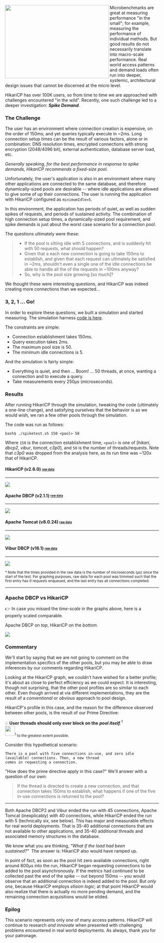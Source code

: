 <img width="340" height="240" align="left" src="https://github.com/brettwooldridge/HikariCP/wiki/welcome-to-the-jungle.jpg">
Microbenchmarks are great at measuring performance "in the small"; for example, measuring the performance of individual methods. But good results do not necessarily translate into macro-scale performance.  Real world access patterns and demand loads often run into deeper, systemic, architectural design issues that cannot be discerned at the micro level.

HikariCP has over 100K users, so from time to time we are approached with challenges encountered "in the wild".  Recently, one such challenge led to a deeper investigation: ***Spike Demand***.

### The Challenge
The user has an environment where connection creation is expensive, on the order of 150ms; and yet queries typically execute in ~2ms.  Long connection setup times can be the result of various factors, alone or in combination: DNS resolution times, encrypted connections with strong encryption (2048/4096 bit), external authentication, database server load, etc.

*Generally speaking, for the best performance in response to spike demands, HikariCP recommends a fixed-size pool.*

Unfortunately, the user's application is also in an environment where many other applications are connected to the same database, and therefore dynamically-sized pools are desirable -- where idle applications are allowed to give some of up their connections.  The user is running the application with HikariCP configured as ``minimumIdle=5``.

In this environment, the application has periods of quiet, as well as sudden spikes of requests, and periods of sustained activity.  The combination of high connection setup times, a dynamically-sized pool requirement, and spike demands is just about the worst case scenario for a connection pool.

The questions ultimately were these:

> * If the pool is sitting idle with 5 connections, and is suddenly hit with 50 requests, what should happen?
> * Given that a each new connection is going to take 150ms to establish, and given that each request can ultimately be satisfied in ~2ms, shouldn't even a single one of the idle connections be able to handle all the of the requests in ~100ms anyway?
> * So, why is the pool size growing [so much]?

We thought these were interesting questions, and HikariCP was indeed creating more connections than we expected...

### 3, 2, 1 ... Go!
In order to explore these questions, we built a simulation and started measuring.  The simulation harness [code is here](https://github.com/brettwooldridge/HikariCP-benchmark/blob/master/src/test/java/com/zaxxer/hikari/benchmark/SpikeLoadTest.java).

The constraints are simple:
 * Connection establishment takes 150ms.
 * Query execution takes 2ms.
 * The maximum pool size is 50.
 * The minimum idle connections is 5.

And the simulation is fairly simple:
 * Everything is quiet, and then ... Boom! ... 50 threads, at once, wanting a connection and to execute a query.
 * Take measurements every 250μs (microseconds).

### Results
After running HikariCP through the simulation, tweaking the code (ultimately a one-line change), and satisfying ourselves that the behavior is as we would wish, we ran a few other pools through the simulation.

The code was run as follows:
```
bash$ ./spiketest.sh 150 <pool> 50
```
Where ``150`` is the connection establishment time, ``<pool>`` is one of [*hikari*, *dbcp2*, *vibur*, *tomcat*, *c3p0*], and ``50`` is the number of threads/requests.  Note that *c3p0* was dropped from the analysis here, as its run time was ~120x that of HikariCP.

#### HikariCP (v2.6.0) <sub><sup><a href="https://github.com/brettwooldridge/HikariCP/wiki/Spike-Hikari-data.txt">raw data</a></sup></sub>

--------------------
[![](https://github.com/brettwooldridge/HikariCP/wiki/Spike-Hikari.png)](https://github.com/brettwooldridge/HikariCP/wiki/Spike-Hikari.png)

#### Apache DBCP (v2.1.1) <sub><sup><a href="https://github.com/brettwooldridge/HikariCP/wiki/Spike-DBCP2-data.txt">raw data</a></sup></sub>

--------------------
[![](https://github.com/brettwooldridge/HikariCP/wiki/Spike-DBCP2.png)](https://github.com/brettwooldridge/HikariCP/wiki/Spike-DBCP2.png)

#### Apache Tomcat (v8.0.24) <sub><sup><a href="https://github.com/brettwooldridge/HikariCP/wiki/Spike-Tomcat-data.txt">raw data</a></sup></sub>

--------------------
[![](https://github.com/brettwooldridge/HikariCP/wiki/Spike-Tomcat.png)](https://github.com/brettwooldridge/HikariCP/wiki/Spike-Tomcat.png)

#### Vibur DBCP (v16.1) <sub><sup><a href="https://github.com/brettwooldridge/HikariCP/wiki/Spike-Vibur-data.txt">raw data</a></sup></sub>

--------------------
[![](https://github.com/brettwooldridge/HikariCP/wiki/Spike-Vibur.png)](https://github.com/brettwooldridge/HikariCP/wiki/Spike-Vibur.png)

<sup>* Note that the times provided in the raw data is the number of microseconds (μs) since the start of the test. For graphing purposes, raw data for each pool was trimmed such that the first entry has 0 requests enqueued, and the last entry has all connections completed. </sup>

--------------------
### Apache DBCP vs HikariCP
:point_right: In case you missed the *time-scale* in the graphs above, here is a properly scaled comparable.

Apache DBCP on *top*, HikariCP on the *bottom*.

[![](https://github.com/brettwooldridge/HikariCP/wiki/Spike-Compare.png)](https://github.com/brettwooldridge/HikariCP/wiki/Spike-Compare.png)

### Commentary
We'll start by saying that we are not going to comment on the implementation specifics of the other pools, but you may be able to draw inferences by our comments regarding HikariCP.

Looking at the HikariCP graph, we couldn't have wished for a better profile; it's about as close to perfect efficiency as we could expect.  It is interesting, though not surprising, that the other pool profiles are so similar to each other. Even though arrived at via different implementations, they are the result of a *conventional* or *obvious* approach to pool design.

HikariCP's profile in this case, and the reason for the difference observed between other pools, is the result of our Prime Directive:

💡 **User threads should only ever block on the** ***pool itself***.<sup>1</sup><br>
<img width="32px" src="https://github.com/brettwooldridge/HikariCP/wiki/space60x1.gif"><sub><sup>1</sup>&nbsp;to the greatest extent possible.</sub>

Consider this hypothetical scenario:
```
There is a pool with five connections in-use, and zero idle (available) connections. Then, a new thread
comes in requesting a connection.
```
"How does the prime directive apply in this case?"  We'll answer with a question of our own:

> If the thread is directed to create a new connection, and that connection takes 150ms to establish, what happens if one of the five in-use connections is returned to the pool?

---------------------
Both Apache DBCP2 and Vibur ended the run with 45 connections, Apache Tomcat (inexplicably) with 40 connections, while HikariCP ended the run with 5 (technically six, see below).  This has major and measurable effects for real world deployments.  That is 35-40 additional connections that are not available to other applications, and 35-40 additional threads and associated memory structures in the database.

We know what you are thinking, *"What if the load had been sustained?"*&nbsp;&nbsp;The answer is: HikariCP also would have ramped up.

In point of fact, as soon as the pool hit zero available connections, right around 800μs into the run, HikariCP began requesting connections to be added to the pool asynchronously.  If the metrics had continued to be collected past the end of the spike -- out beyond 150ms -- you would observe that an additional connection is indeed added to the pool.  But *only one*, because HikariCP employs *elision logic*; at that point HikariCP would also realize that there is actually no more pending demand, and the remaining connection acquisitions would be elided.

### Epilog
This scenario represents only *one* of many access patterns. HikariCP will continue to research *and innovate* when presented with challenging problems encountered in real world deployments.  As always, thank you for your patronage.
